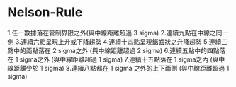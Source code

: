 # Nelson-Rule

1.任一數據落在管制界限之外(與中線距離超過 3 sigma)
2.連續九點在中線之同一側
3.連續六點呈現上升或下降趨勢
4.連續十四點呈現鋸齒狀之升降趨勢
5.連續三點中的兩點落在 2 sigma之外 (與中線距離超過 2 sigma)
6.連續五點中的四點落在 1 sigma之外 (與中線距離超過 1 sigma)
7.連續十五點落在 1 sigma之內 (與中線距離少於 1 sigma)
8.連續八點都在 1 sigma 之外的上下兩側 (與中線距離超過 1 sigma)
